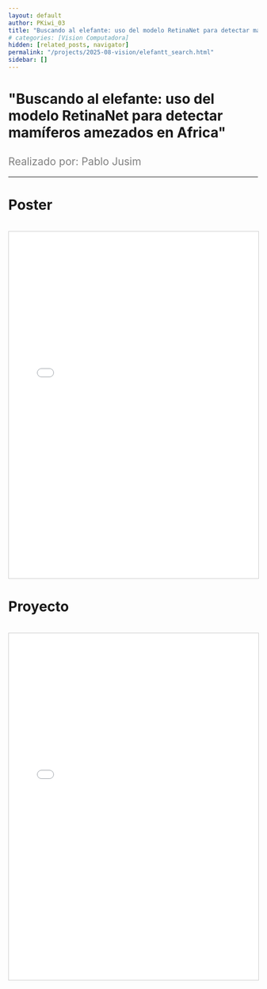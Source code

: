 ```yaml
---
layout: default
author: PKiwi_03
title: "Buscando al elefante: uso del modelo RetinaNet para detectar mamíferos amezados en Africa"
# categories: [Vision Computadora]
hidden: [related_posts, navigator]
permalink: "/projects/2025-08-vision/elefantt_search.html"
sidebar: []
---
```


# "Buscando al elefante: uso del modelo RetinaNet para detectar mamíferos amezados en Africa"

<h2 style="color: gray; font-weight: normal;">
Realizado por: Pablo Jusim 
</h2>

---

# Poster
<br>

<iframe 
    src="/assets/html/2025-08-vision/ok/pablo_jusim_poster.png" 
    width="100%" 
    height="700" 
    style="border: 1px solid #ccc;"
></iframe>

# Proyecto
<br>

<iframe 
    src="/assets/html/2025-08-vision/ok/pablo_jusim.html" 
    width="100%" 
    height="700" 
    style="border: 1px solid #ccc;"
></iframe>
